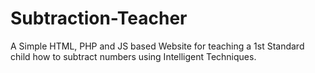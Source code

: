 # Subtraction-Teacher

A Simple HTML, PHP and JS based Website for teaching a 1st Standard child how to subtract numbers using Intelligent Techniques.
